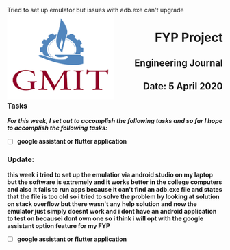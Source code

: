 
Tried to set up emulator but issues with adb.exe can't upgrade
<img align="left" width="250" height="200" src="/gmit.png">

<h1 align="right"><b>FYP Project</h1>
<h2 align="right">Engineering Journal</h2>
<h2 align="right">Date: 5 April 2020</h2>

### Tasks
 *For this week, I set out to accomplish the following tasks and so far I hope to accomplish the following tasks:*
 

- [ ] google assistant or flutter application



 

<p></p>
<p></p>

### Update:
<p> this week i tried to set up the emulatior via android studio on my laptop but the software is extremely and it works better in the college computers and also it fails to run apps because it can't find an adb.exe file and states that the file is too old
so i tried to solve the problem by looking at solution on stack overflow but there wasn't any help solution and now the emulator just simply doesnt work and i dont have an android application to test on becausei dont own one 
so i think i will opt with the google assistant option feature for my FYP

- [ ] google assistant or flutter application


